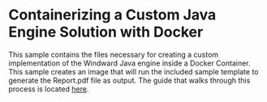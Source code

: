 Containerizing a Custom Java Engine Solution with Docker
========
This sample contains the files necessary for creating a custom implementation of the Windward Java engine inside a Docker Container. This sample creates an image that will run the included sample template to generate the Report.pdf file as output. The guide that walks through this process is located [here](https://ohana.windwardstudios.com/m/79484).
